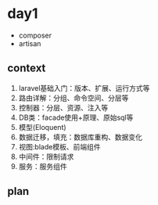 # day1

- composer
- artisan

## context

1) laravel基础入门：版本、扩展、运行方式等
2) 路由详解：分组、命令空间、分层等
3) 控制器：分层、资源、注入等
4) DB类：facade使用+原理、原始sql等
5) 模型(Eloquent)
6) 数据迁移，填充：数据库重构、数据变化
7) 视图:blade模板、前端组件
8) 中间件：限制请求
9) 服务：服务组件

## plan
